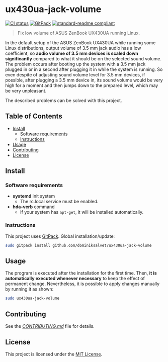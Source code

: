 # ux430ua-jack-volume

[![CI status](https://github.com/dominiksalvet/ux430ua-jack-volume/workflows/CI/badge.svg)](https://github.com/dominiksalvet/ux430ua-jack-volume/commits)
[![GitPack](https://img.shields.io/badge/-GitPack-571997)](https://github.com/dominiksalvet/gitpack)
[![standard-readme compliant](https://img.shields.io/badge/readme_style-standard-brightgreen.svg)](https://github.com/RichardLitt/standard-readme)

> Fix low volume of ASUS ZenBook UX430UA running Linux.

In the default setup of the ASUS ZenBook UX430UA while running some Linux distributions, output volume of 3.5 mm jack audio has a low coefficient, so **audio volume of 3.5 mm devices is scaled down significantly** compared to what it should be on the selected sound volume. The problem occurs after booting up the system with a 3.5 mm jack plugged in or in a second after plugging it in while the system is running. So even despite of adjusting sound volume level for 3.5 mm devices, if possible, after plugging a 3.5 mm device in, its sound volume would be very high for a moment and then jumps down to the prepared level, which may be very unpleasant.

The described problems can be solved with this project.

## Table of Contents

* [Install](#install)
  * [Software requirements](#software-requirements)
  * [Instructions](#instructions)
* [Usage](#usage)
* [Contributing](#contributing)
* [License](#license)

## Install

### Software requirements

* **systemd** init system
  * The rc.local service must be enabled.
* **hda-verb** command
  * If your system has `apt-get`, it will be installed automatically.

### Instructions

This project uses [GitPack](https://github.com/dominiksalvet/gitpack). Global installation/update:

```sh
sudo gitpack install github.com/dominiksalvet/ux430ua-jack-volume
```

## Usage

The program is executed after the installation for the first time. Then, **it is automatically executed whenever necessary** to keep the effect of permanent change. Nevertheless, it is possible to apply changes manually by running it as shown:

```sh
sudo ux430ua-jack-volume
```

## Contributing

See the [*CONTRIBUTING.md*](CONTRIBUTING.md) file for details.

## License

This project is licensed under the [MIT License](LICENSE).
